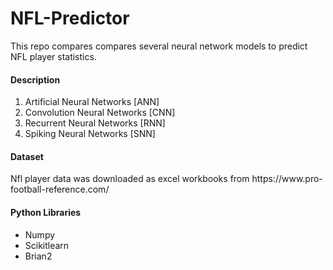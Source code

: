 
# NFL-Predictor

This repo compares compares several neural network models to predict NFL player statistics.

<h4>Description</h4>

<ol>
  <li>Artificial Neural Networks [ANN]</li>
  <li>Convolution Neural Networks [CNN]</li>
  <li>Recurrent Neural Networks [RNN]</li>
  <li>Spiking Neural Networks [SNN]</li>
</ol>  



<h4>Dataset</h4>
Nfl player data was downloaded as excel workbooks from https://www.pro-football-reference.com/ 


<h4>Python Libraries</h4>
<ul>
  <li>Numpy</li>
  <li>Scikitlearn</li>
  <li>Brian2</li>
</ul>  
